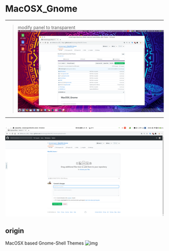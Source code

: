 # MacOSX_Gnome
---
> modify panel to transparent
![img](https://github.com/Armstrongzcl/MacOSX_Gnome/blob/master/%E6%88%AA%E5%B1%8F-20190427193745-1920x1080.png)
---
![img](https://github.com/Armstrongzcl/MacOSX_Gnome/blob/master/%E6%88%AA%E5%B1%8F-20190427193926-1920x1080.png)
---
## origin
MacOSX based Gnome-Shell Themes
![img](https://github.com/unc926/MacOSX_Gnome/blob/master/Preview.jpg)

